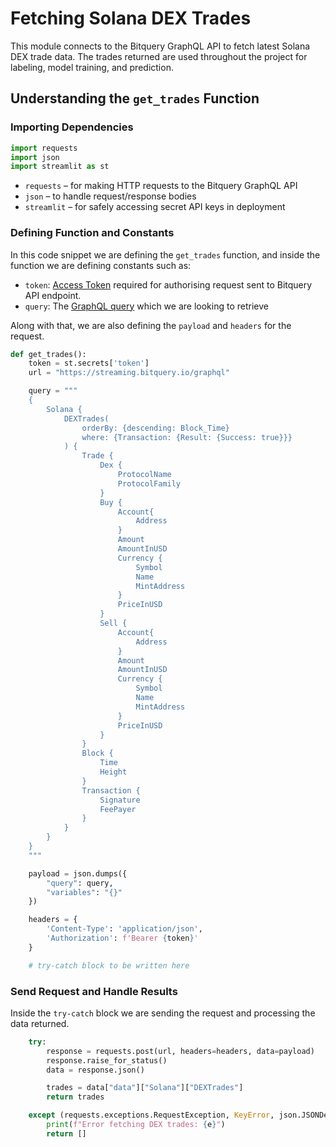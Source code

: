 # Fetching Solana DEX Trades

This module connects to the Bitquery GraphQL API to fetch latest Solana DEX trade data. The trades returned are used throughout the project for labeling, model training, and prediction.

## Understanding the `get_trades` Function

### Importing Dependencies

```py
import requests
import json
import streamlit as st
```

- `requests` – for making HTTP requests to the Bitquery GraphQL API
- `json` – to handle request/response bodies
- `streamlit` – for safely accessing secret API keys in deployment

### Defining Function and Constants

In this code snippet we are defining the `get_trades` function, and inside the function we are defining constants such as:

- `token`: [Access Token](https://account.bitquery.io/user/api_v2/access_tokens) required for authorising request sent to Bitquery API endpoint.
- `query`: The [GraphQL query](https://ide.bitquery.io/Solana-dextrades) which we are looking to retrieve

Along with that, we are also defining the `payload` and `headers` for the request.

```py
def get_trades():
    token = st.secrets['token']
    url = "https://streaming.bitquery.io/graphql"

    query = """
    {
        Solana {
            DEXTrades(
                orderBy: {descending: Block_Time}
                where: {Transaction: {Result: {Success: true}}}
            ) {
                Trade {
                    Dex {
                        ProtocolName
                        ProtocolFamily
                    }
                    Buy {
                        Account{
                            Address
                        }
                        Amount
                        AmountInUSD
                        Currency {
                            Symbol
                            Name
                            MintAddress
                        }
                        PriceInUSD
                    }
                    Sell {
                        Account{
                            Address
                        }
                        Amount
                        AmountInUSD
                        Currency {
                            Symbol
                            Name
                            MintAddress
                        }
                        PriceInUSD
                    }
                }
                Block {
                    Time
                    Height
                }
                Transaction {
                    Signature
                    FeePayer
                }
            }
        }
    }
    """

    payload = json.dumps({
        "query": query,
        "variables": "{}"
    })

    headers = {
        'Content-Type': 'application/json',
        'Authorization': f'Bearer {token}'
    }

    # try-catch block to be written here
```

### Send Request and Handle Results

Inside the `try-catch` block we are sending the request and processing the data returned.

```py
    try:
        response = requests.post(url, headers=headers, data=payload)
        response.raise_for_status()
        data = response.json()

        trades = data["data"]["Solana"]["DEXTrades"]
        return trades

    except (requests.exceptions.RequestException, KeyError, json.JSONDecodeError) as e:
        print(f"Error fetching DEX trades: {e}")
        return []
```